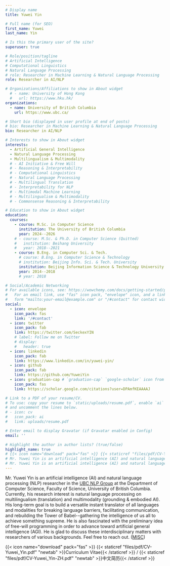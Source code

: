 ```yaml
---
# Display name
title: Yuwei Yin

# Full name (for SEO)
first_name: Yuwei
last_name: Yin

# Is this the primary user of the site?
superuser: true

# Role/position/tagline
# Artificial Intelligence
# Computational Linguistics
# Natural Language Processing
# role: Researcher in Machine Learning & Natural Language Processing
role: Researcher in AI/NLP

# Organizations/Affiliations to show in About widget
  # - name: University of Hong Kong
  #   url: https://www.hku.hk/
organizations:
  - name: University of British Columbia
    url: https://www.ubc.ca/

# Short bio (displayed in user profile at end of posts)
# bio: Researcher in Machine Learning & Natural Language Processing
bio: Researcher in AI/NLP

# Interests to show in About widget
interests:
  - Artificial General Intelligence
  - Natural Language Processing
  - Multilingualism & Multimodality
  # - AI Initiative & Free Will
  # - Reasoning & Interpretability
  # - Computational Linguistics
  # - Natural Language Processing
  # - Multilingual Translation
  # - Interpretability for NLP
  # - Multimodal Machine Learning
  # - Multilingualism & Multimodality
  # - Commonsense Reasoning & Interpretability

# Education to show in About widget
education:
  courses:
    - course: M.Sc. in Computer Science
      institution: The University of British Columbia
      year: 2024--2026
    # - course: M.Sc. & Ph.D. in Computer Science (Quitted)
    #   institution: Beihang University
    #   year: 2018--2021
    - course: B.Eng. in Computer Sci. & Tech.
      # course: B.Eng. in Computer Science & Technology
      # institution: Beijing Info. Sci. & Tech. University
      institution: Beijing Information Science & Technology University
      year: 2014--2018
      # year: 2018

# Social/Academic Networking
# For available icons, see: https://wowchemy.com/docs/getting-started/page-builder/#icons
#   For an email link, use "fas" icon pack, "envelope" icon, and a link in the
#   form "mailto:your-email@example.com" or "/#contact" for contact widget.
social:
  - icon: envelope
    icon_pack: fas
    link: '/#contact'
  - icon: twitter
    icon_pack: fab
    link: https://twitter.com/SeckexYIN
    # label: Follow me on Twitter
    # display:
    #   header: true
  - icon: linkedin
    icon_pack: fab
    link: https://www.linkedin.com/in/yuwei-yin/
  - icon: github
    icon_pack: fab
    link: https://github.com/YuweiYin
  - icon: graduation-cap # `graduation-cap` `google-scholar` icon from `ai` icon pack
    icon_pack: fas
    link: https://scholar.google.com/citations?user=DPAmfKEAAAAJ

# Link to a PDF of your resume/CV.
# To use: copy your resume to `static/uploads/resume.pdf`, enable `ai` icons in `params.yaml`,
# and uncomment the lines below.
# - icon: cv
#   icon_pack: ai
#   link: uploads/resume.pdf

# Enter email to display Gravatar (if Gravatar enabled in Config)
email: ''

# Highlight the author in author lists? (true/false)
highlight_name: true
# {{< icon name="download" pack="fas" >}} {{< staticref "files/pdf/CV-Yuwei_Yin.pdf" "newtab" >}}Curriculum Vitae / Résumé{{< /staticref >}} {{< staticref "files/pdf/CV-Yuwei_Yin-ZH.pdf" "newtab" >}}Chinese CV{{< /staticref >}}
# Mr. Yuwei Yin is an artificial intelligence (AI) and natural language processing (NLP) researcher in the [HKU NLP Group](https://hkunlp.github.io/) at the Department of Computer Science, Faculty of Engineering, University of Hong Kong. Currently, his research interest is natural language processing on multilingualism (translation) and multimodality (grounding & embodied AI). His long-term goal is to build a versatile instant translator of all languages and modalities for breaking language barriers, facilitating communication, and rebuilding the Tower of Babel--gathering the intelligence of us all to achieve something supreme. He is also fascinated with the preliminary idea of free-will programming in order to advance toward artificial general intelligence (AGI). He is glad to discuss these interdisciplinary matters with researchers of various backgrounds. Feel free to reach out. ([MISC](https://yuweiyin.github.io/))
# Mr. Yuwei Yin is an artificial intelligence (AI) and natural language processing (NLP) researcher in the [UBC NLP Group](http://nlp.cs.ubc.ca/) at the Department of Computer Science, Faculty of Science, University of British Columbia. Currently, his research interest is natural language processing on multilingualism and multimodality. His long-term goal is to build a versatile instant translator of all languages and modalities for breaking language barriers, facilitating communication, and rebuilding the Tower of Babel--gathering the intelligence of us all to achieve something supreme. He is also fascinated with the preliminary idea of free-will programming in order to advance toward artificial general intelligence (AGI). He is open to discussing these interdisciplinary matters with researchers of various backgrounds. ([MISC](https://yuweiyin.github.io/))
---
```


Mr. Yuwei Yin is an artificial intelligence (AI) and natural language processing (NLP) researcher in the [UBC NLP Group](http://nlp.cs.ubc.ca/) at the Department of Computer Science, Faculty of Science, University of British Columbia. Currently, his research interest is natural language processing on multilingualism (translation) and multimodality (grounding & embodied AI). His long-term goal is to build a versatile instant translator of all languages and modalities for breaking language barriers, facilitating communication, and rebuilding the Tower of Babel--gathering the intelligence of us all to achieve something supreme. He is also fascinated with the preliminary idea of free-will programming in order to advance toward artificial general intelligence (AGI). He is glad to discuss these interdisciplinary matters with researchers of various backgrounds. Feel free to reach out. ([MISC](https://yuweiyin.github.io/))

{{< icon name="download" pack="fas" >}} {{< staticref "files/pdf/CV-Yuwei_Yin.pdf" "newtab" >}}Curriculum Vitae{{< /staticref >}}  /  {{< staticref "files/pdf/CV-Yuwei_Yin-ZH.pdf" "newtab" >}}中文简历{{< /staticref >}}
